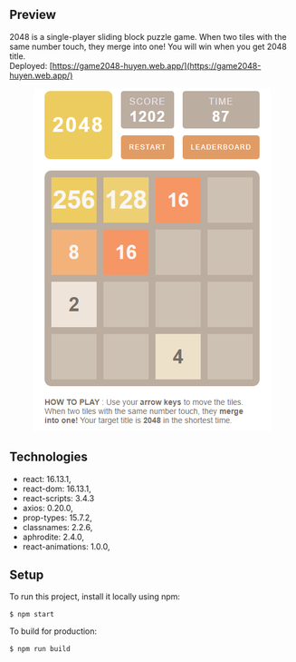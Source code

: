 ## Preview

2048 is a single-player sliding block puzzle game. When two tiles with the same number touch, they merge into one! You will win when you get 2048 title.  
Deployed: [https://game2048-huyen.web.app/](https://game2048-huyen.web.app/)  
<p align="center">
<img src="src/assets/preview.PNG">
</p>

## Technologies
* react: 16.13.1,
* react-dom: 16.13.1,
* react-scripts: 3.4.3
* axios: 0.20.0,
* prop-types: 15.7.2,
* classnames: 2.2.6,
* aphrodite: 2.4.0,
* react-animations: 1.0.0,

## Setup
To run this project, install it locally using npm:
```
$ npm start
```
To build for production:
```
$ npm run build
```
